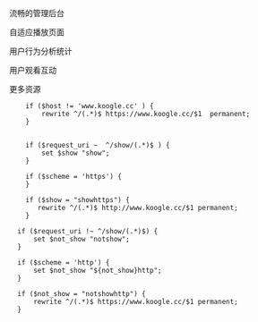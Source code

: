 流畅的管理后台

自适应播放页面

用户行为分析统计

用户观看互动

更多资源

        if ($host != 'www.koogle.cc' ) {
            rewrite ^/(.*)$ https://www.koogle.cc/$1  permanent;
        }


        if ($request_uri ~  ^/show/(.*)$ ) {
            set $show "show";
        }

        if ($scheme = 'https') {
        }

        if ($show = "showhttps") {
           rewrite ^/(.*)$ http://www.koogle.cc/$1 permanent;
        }

      if ($request_uri !~ ^/show/(.*)$) {
          set $not_show "notshow";
      }

      if ($scheme = 'http') {
          set $not_show "${not_show}http";
      }

      if ($not_show = "notshowhttp") {
          rewrite ^/(.*)$ https://www.koogle.cc/$1 permanent;
      }
